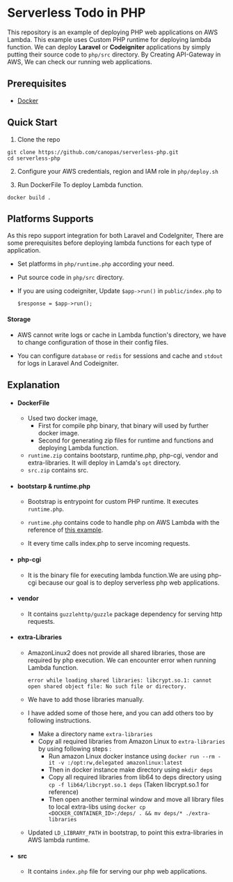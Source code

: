 # Serverless Todo in PHP

This repository is an example of deploying PHP web applications on AWS Lambda. 
This example uses Custom PHP runtime for deploying lambda function.
We can deploy __Laravel__ or __Codeigniter__ applications by simply putting their source code to `php/src` directory.
By Creating API-Gateway in AWS, We can check our running web applications.

## Prerequisites

- [Docker](https://docs.docker.com/get-docker/)

## Quick Start

1) Clone the repo

```
git clone https://github.com/canopas/serverless-php.git
cd serverless-php
```

2) Configure your AWS credentials, region and IAM role in `php/deploy.sh`

3) Run DockerFile To deploy Lambda function.

```
docker build .
```

## Platforms Supports

As this repo support integration for both Laravel and CodeIgniter, There are some prerequisites before deploying lambda functions for each type of application.

- Set platforms in `php/runtime.php` according your need.

- Put source code in `php/src` directory.

- If you are using codeigniter, Update `$app->run()` in `public/index.php` to
    ````
    $response = $app->run();
    ````

#### Storage

- AWS cannot write logs or cache in Lambda function's directory, we have to change configuration of those in their config files.

- You can configure `database` or `redis` for sessions and cache and `stdout` for logs in Laravel And Codeigniter.

## Explanation

- #### DockerFile
     - Used two docker image, 
          - First for compile php binary, that binary will used by further docker image.
          - Second for generating zip files for runtime and functions and deploying Lambda function.
     - `runtime.zip` contains bootstarp, runtime.php, php-cgi, vendor and extra-libraries. It will deploy in Lamda's `opt` directory.
     - `src.zip` contains src.
      
- #### bootstarp & runtime.php
     - Bootstrap is entrypoint for custom PHP runtime. It executes `runtime.php`.
    
     - `runtime.php` contains code to handle php on AWS Lambda with the reference of [this example](https://aws.amazon.com/blogs/apn/aws-lambda-custom-runtime-for-php-a-practical-example/).
     
     - It every time calls index.php to serve incoming requests.
       
- #### php-cgi
     - It is the binary file for executing lambda function.We are using php-cgi because our goal is to deploy serverless php web applications.
    
- #### vendor
     - It contains `guzzlehttp/guzzle` package dependency for serving http requests.
     
- #### extra-Libraries
     - AmazonLinux2 does not provide all shared libraries, those are required by php execution. We can encounter error when running Lambda function.
        ````
        error while loading shared libraries: libcrypt.so.1: cannot open shared object file: No such file or directory.
        ````
        
     - We have to add those libraries manually.
     
     - I have added some of those here, and you can add others too by following instructions.
    
         - Make a directory name `extra-libraries`
         - Copy all required libraries from Amazon Linux to `extra-libraries` by using following steps :
              - Run amazon Linux docker instance using `docker run --rm -it -v :/opt:rw,delegated amazonlinux:latest`
              - Then in docker instance make directory using `mkdir deps`
              - Copy all required libraries from lib64 to deps directory using `cp -f lib64/libcrypt.so.1 deps` (Taken libcrypt.so.1 for reference)
              - Then open another terminal window and move all library files to local extra-libs using 
                `docker cp <DOCKER_CONTAINER_ID>:/deps/ . && mv deps/* ./extra-libraries`
                
     - Updated `LD_LIBRARY_PATH` in bootstrap, to point this extra-libraries in AWS lambda runtime.

- #### src
     - It contains `index.php` file for serving our php web applications. 
